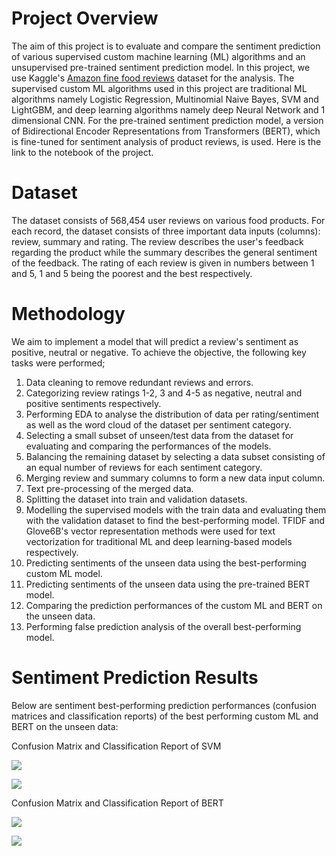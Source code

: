 # Project Overview
The aim of this project is to evaluate and compare the sentiment prediction of various supervised custom machine learning (ML) algorithms and an unsupervised pre-trained sentiment prediction model. In this project, we use Kaggle's [Amazon fine food reviews](https://www.kaggle.com/datasets/snap/amazon-fine-food-reviews) dataset for the analysis. The supervised custom ML algorithms used in this project are traditional ML algorithms namely Logistic Regression, Multinomial Naive Bayes, SVM and LightGBM, and deep learning algorithms namely deep Neural Network and 1 dimensional CNN. For the pre-trained sentiment prediction model, a version of Bidirectional Encoder Representations from Transformers (BERT), which is fine-tuned for sentiment analysis of product reviews, is used. Here is the link to the notebook of the project.
# Dataset
The dataset consists of 568,454 user reviews on various food products. For each record, the dataset consists of three important data inputs (columns): review, summary and rating. The review describes the user's feedback regarding the product while the summary describes the general sentiment of the feedback. The rating of each review is given in numbers between 1 and 5, 1 and 5 being the poorest and the best respectively.
# Methodology
We aim to implement a model that will predict a review's sentiment as positive, neutral or negative. To achieve the objective, the following key tasks were performed;
   1. Data cleaning to remove redundant reviews and errors.
   2. Categorizing review ratings 1-2, 3 and 4-5 as negative, neutral and positive sentiments respectively.
   4. Performing EDA to analyse the distribution of data per rating/sentiment as well as the word cloud of the dataset per sentiment category.
   5. Selecting a small subset of unseen/test data from the dataset for evaluating and comparing the performances of the models.
   6. Balancing the remaining dataset by selecting a data subset consisting of an equal number of reviews for each sentiment category.
   7. Merging review and summary columns to form a new data input column.
   8. Text pre-processing of the merged data.
   9. Splitting the dataset into train and validation datasets.
   10. Modelling the supervised models with the train data and evaluating them with the validation dataset to find the best-performing model. TFIDF and Glove6B's vector representation methods were used for text vectorization for traditional ML and deep learning-based models respectively.
   11. Predicting sentiments of the unseen data using the best-performing custom ML model.
   12. Predicting sentiments of the unseen data using the pre-trained BERT model.
   13. Comparing the prediction performances of the custom ML and BERT on the unseen data.
   14. Performing false prediction analysis of the overall best-performing model.
# Sentiment Prediction Results
Below are sentiment best-performing prediction performances (confusion matrices and classification reports) of the best performing custom ML and BERT on the unseen data:

Confusion Matrix and Classification Report of SVM

![](https://github.com/Popseli/Sentiment-Analysis-of-Food-Reviews-Using-Custom-ML-and-Transfer-Learning-Methods/blob/main/Confusion%20Matrix%20-%20Custom%20ML%2040.png)

![](https://github.com/Popseli/Sentiment-Analysis-of-Food-Reviews-Using-Custom-ML-and-Transfer-Learning-Methods/blob/main/Classification%20Report%20-%20Custom%20ML%2040.png)


Confusion Matrix and Classification Report of BERT

![](https://github.com/Popseli/Sentiment-Analysis-of-Food-Reviews-Using-Custom-ML-and-Transfer-Learning-Methods/blob/main/Confusion%20Matrix%20-%20BERT%2040.png)

![](https://github.com/Popseli/Sentiment-Analysis-of-Food-Reviews-Using-Custom-ML-and-Transfer-Learning-Methods/blob/main/Classification%20Report%20-%20BERT%2040.png)
